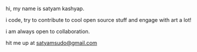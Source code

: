 hi, my name is satyam kashyap.

i code, try to contribute to cool open source stuff and engage with art a lot!

i am always open to collaboration.

hit me up at satyamsudo@gmail.com

